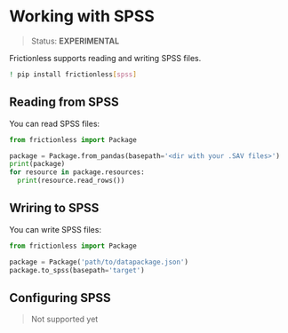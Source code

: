 # Working with SPSS

> Status: **EXPERIMENTAL**

Frictionless supports reading and writing SPSS files.

```sh
! pip install frictionless[spss]
```

## Reading from SPSS

You can read SPSS files:

```py
from frictionless import Package

package = Package.from_pandas(basepath='<dir with your .SAV files>')
print(package)
for resource in package.resources:
  print(resource.read_rows())
```

## Wriring to SPSS

You can write SPSS files:

```py
from frictionless import Package

package = Package('path/to/datapackage.json')
package.to_spss(basepath='target')
```

## Configuring SPSS

> Not supported yet
